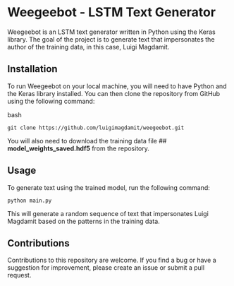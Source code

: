 
# Weegeebot - LSTM Text Generator

Weegeebot is an LSTM text generator written in Python using the Keras library. The goal of the project is to generate text that impersonates the author of the training data, in this case, Luigi Magdamit.

## Installation

To run Weegeebot on your local machine, you will need to have Python and the Keras library installed. You can then clone the repository from GitHub using the following command:

bash

`git clone https://github.com/luigimagdamit/weegeebot.git` 

You will also need to download the training data file ## **model_weights_saved.hdf5** from the repository. 

## Usage

To generate text using the trained model, run the following command:

`python main.py` 

This will generate a random sequence of text that impersonates Luigi Magdamit based on the patterns in the training data.

## Contributions

Contributions to this repository are welcome. If you find a bug or have a suggestion for improvement, please create an issue or submit a pull request.

